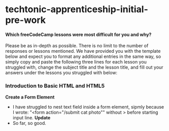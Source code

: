 # techtonic-apprenticeship-initial-pre-work

#### Which freeCodeCamp lessons were most difficult for you and why? 
Please be as in-depth as possible. There is no limit to the number of responses or lessons
mentioned. We have provided you with the
template below and expect you to format any
additional entries in the same way, so
simply copy and paste the following three
lines for each lesson you struggled with,
change the subject title and the lesson
title, and fill out your answers under the
lessons you struggled with below:
### Introduction to Basic HTML and HTML5
**Create a Form Element**
- I have struggled to nest text field inside a form element,
 sipmly because I wrote: "<form action="/submit cat photo"" 
without > before starting input line.
**Update**
- So far, so good.  

